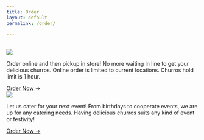 ```yaml
---
title: Order
layout: default
permalink: /order/

---
```

<br>

<div class="row">
  <div class="col-md-6">
    <a href="{{ '/takeout/' | relative_url }}">
      <img src="/lis786-lfav/assets/images/take.png" />
    </a>
    <p id="description">
      Order online and then pickup in store! No more waiting in line
      to get your delicious churros. Online order is limited to current
      locations. Churros hold limit is 1 hour.      
    </p>
    <a style="text-align:center;"  href="{{ '/takeout/' | relative_url }}"  id="underline">Order Now &#x2192;</a>
  </div>

  <div class="col-md-6">
    <a href=""{{ '/cater/' | relative_url }}">
      <img src="/lis786-lfav/assets/images/cater.png" />
    </a>
    <p id="description">  
      Let us cater for your next event! From birthdays to cooperate events,
       we are up for any catering needs. Having delicious churros suits any
        kind of event or festivity!
    </p>
      <a style="text-align:center;" href="{{ '/cater/' | relative_url }}" id="underline">Order Now &#x2192;</a>
  </div>
</div>
